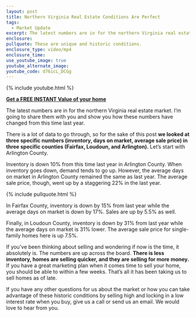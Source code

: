 ```yaml
---
layout: post
title: Northern Virginia Real Estate Conditions Are Perfect
tags:
  - Market Update
excerpt: The latest numbers are in for the northern Virginia real estate market. I’m going to share them with you and show you how these numbers have changed from this time last year.
enclosure:
pullquote: These are unique and historic conditions.
enclosure_type: video/mp4
enclosure_time:
use_youtube_image: true
youtube_alternate_image:
youtube_code: d76icL_DCGg
---
```



{% include youtube.html %}

**[Get a FREE INSTANT Value of your home](http://homevaluenova.com/)**

The latest numbers are in for the northern Virginia real estate market. I’m going to share them with you and show you how these numbers have changed from this time last year.

There is a lot of data to go through, so for the sake of this post **we looked at three specific numbers (inventory, days on market, average sale price) in three specific counties (Fairfax, Loudoun, and Arlington).** Let’s start with Arlington County.

Inventory is down 10% from this time last year in Arlington County. When inventory goes down, demand tends to go up. However, the average days on market in Arlington County remained the same as last year. The average sale price, though, went up by a staggering 22% in the last year.

{% include pullquote.html %}

In Fairfax County, inventory is down by 15% from last year while the average days on market is down by 17%. Sales are up by 5.5% as well.

Finally, in Loudoun County, inventory is down by 31% from last year while the average days on market is 31% lower. The average sale price for single-family homes here is up 7.5%.

If you've been thinking about selling and wondering if now is the time, it absolutely is. The numbers are up across the board. **There is less inventory, homes are selling quicker, and they are selling for more money.** If you have a great marketing plan when it comes time to sell your home, you should be able to within a few weeks. That’s all it has been taking us to sell homes as of late.

If you have any other questions for us about the market or how you can take advantage of these historic conditions by selling high and locking in a low interest rate when you buy, give us a call or send us an email. We would love to hear from you.